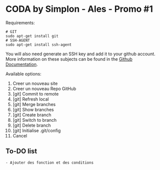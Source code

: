 # CODA by Simplon - Ales - Promo #1

Requirements:

    # GIT
    sudo apt-get install git
    # SSH-AGENT
    sudo apt-get install ssh-agent

You will also need generate an SSH key and add it to your github account. More information on these subjects can be found in the [Github Documentation](https://help.github.com/articles/generating-an-ssh-key/).

Available options:

1. Creer un nouveau site
2. Creer un nouveau Repo GitHub
3. [git] Commit to remote
4. [git] Refresh local
5. [git] Merge branches
6. [git] Show branches
7. [git] Create branch
8. [git] Switch to branch
9. [git] Delete branch
10. [git] Initialise .git/config
11. Cancel


## To-DO list
 	- Ajouter des fonction et des conditions